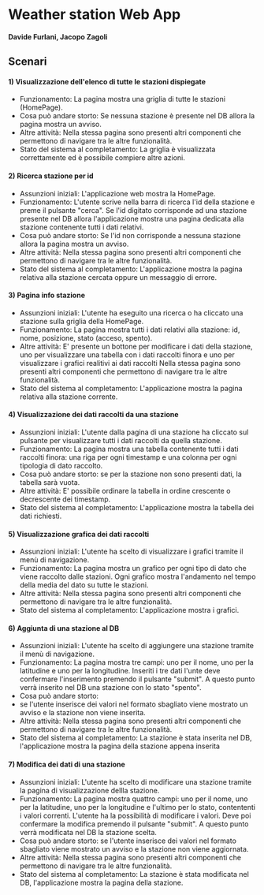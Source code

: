 # Weather station Web App
#### Davide Furlani, Jacopo Zagoli

## Scenari
#### 1) Visualizzazione dell'elenco di tutte le stazioni dispiegate
- Funzionamento:
La pagina mostra una griglia di tutte le stazioni (HomePage).
- Cosa può andare storto:
Se nessuna stazione è presente nel DB allora la pagina mostra un avviso.
- Altre attività:
Nella stessa pagina sono presenti altri componenti che permettono di navigare tra le altre funzionalità.
- Stato del sistema al completamento:
La griglia è visualizzata correttamente ed è possibile compiere altre azioni.

#### 2) Ricerca stazione per id
 - Assunzioni iniziali:
L'applicazione web mostra la HomePage.
- Funzionamento:
L'utente scrive nella barra di ricerca l'id della stazione e preme il pulsante "cerca".
Se l'id digitato corrisponde ad una stazione presente nel DB allora l'applicazione mostra una pagina dedicata alla stazione contenente tutti i dati relativi.
- Cosa può andare storto:
Se l'id non corrisponde a nessuna stazione allora la pagina mostra un avviso.
- Altre attività:
Nella stessa pagina sono presenti altri componenti che permettono di navigare tra le altre funzionalità.
- Stato del sistema al completamento:
L'applicazione mostra la pagina relativa alla stazione cercata oppure un messaggio di errore.

#### 3) Pagina info stazione
 - Assunzioni iniziali:
L'utente ha eseguito una ricerca o ha cliccato una stazione sulla griglia della HomePage.
- Funzionamento:
La pagina mostra tutti i dati relativi alla stazione: id, nome, posizione, stato (acceso, spento).
- Altre attività:
E' presente un bottone per modificare i dati della stazione, uno per visualizzare una tabella con i dati raccolti finora e uno per visualizzare i grafici realitivi ai dati raccolti
Nella stessa pagina sono presenti altri componenti che permettono di navigare tra le altre funzionalità.
- Stato del sistema al completamento:
L'applicazione mostra la pagina relativa alla stazione corrente.

#### 4) Visualizzazione dei dati raccolti da una stazione
 - Assunzioni iniziali:
L'utente dalla pagina di una stazione ha cliccato sul pulsante per visualizzare tutti i dati raccolti da quella stazione.
- Funzionamento:
La pagina mostra una tabella contenente tutti i dati raccolti finora: una riga per ogni timestamp e una colonna per ogni tipologia di dato raccolto.
- Cosa può andare storto:
se per la stazione non sono presenti dati, la tabella sarà vuota.
- Altre attività:
E' possibile ordinare la tabella in ordine crescente o decrescente dei timestamp.
- Stato del sistema al completamento:
L'applicazione mostra la tabella dei dati richiesti.

#### 5) Visualizzazione grafica dei dati raccolti
 - Assunzioni iniziali:
L'utente ha scelto di visualizzare i grafici tramite il menù di navigazione.
- Funzionamento:
La pagina mostra un grafico per ogni tipo di dato che viene raccolto dalle stazioni. Ogni grafico mostra l'andamento nel tempo della media del dato su tutte le stazioni.
- Altre attività:
Nella stessa pagina sono presenti altri componenti che permettono di navigare tra le altre funzionalità.
- Stato del sistema al completamento:
L'applicazione mostra i grafici.

#### 6) Aggiunta di una stazione al DB
 - Assunzioni iniziali:
L'utente ha scelto di aggiungere una stazione tramite il menù di navigazione.
- Funzionamento:
La pagina mostra tre campi: uno per il nome, uno per la latitudine e uno per la longitudine. Inseriti i tre dati l'unte deve confermare l'inserimento premendo il pulsante "submit". A questo punto verrà inserito nel DB una stazione con lo stato "spento".
- Cosa può andare storto:
- se l'utente inserisce dei valori nel formato sbagliato viene mostrato un avviso e la stazione non viene inserita.
- Altre attività:
Nella stessa pagina sono presenti altri componenti che permettono di navigare tra le altre funzionalità.
- Stato del sistema al completamento:
La stazione è stata inserita nel DB, l'applicazione mostra la pagina della stazione appena inserita

#### 7) Modifica dei dati di una stazione
 - Assunzioni iniziali:
L'utente ha scelto di modificare una stazione tramite la pagina di visualizzazione dellla stazione.
- Funzionamento:
La pagina mostra quattro campi: uno per il nome, uno per la latitudine, uno per la longitudine e l'ultimo per lo stato, contententi i valori correnti. L'utente ha la possibilità di modificare i valori. Deve poi confermare la modifica premendo il pulsante "submit". A questo punto verrà modificata nel DB la stazione scelta.
- Cosa può andare storto:
 se l'utente inserisce dei valori nel formato sbagliato viene mostrato un avviso e la stazione non viene aggiornata.
- Altre attività:
Nella stessa pagina sono presenti altri componenti che permettono di navigare tra le altre funzionalità.
- Stato del sistema al completamento:
La stazione è stata modificata nel DB, l'applicazione mostra la pagina della stazione.
